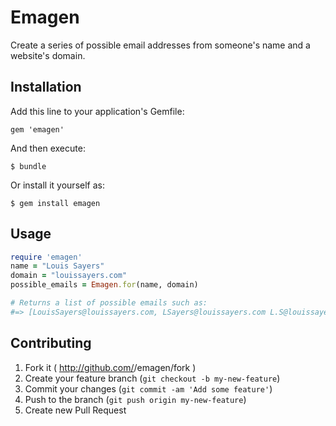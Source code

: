 # Emagen

Create a series of possible email addresses from someone's name and a website's domain.

## Installation

Add this line to your application's Gemfile:

    gem 'emagen'

And then execute:

    $ bundle

Or install it yourself as:

    $ gem install emagen

## Usage
```ruby
require 'emagen'
name = "Louis Sayers"
domain = "louissayers.com"
possible_emails = Emagen.for(name, domain)

# Returns a list of possible emails such as:
#=> [LouisSayers@louissayers.com, LSayers@louissayers.com L.S@louissayers.com]
```


## Contributing

1. Fork it ( http://github.com/<my-github-username>/emagen/fork )
2. Create your feature branch (`git checkout -b my-new-feature`)
3. Commit your changes (`git commit -am 'Add some feature'`)
4. Push to the branch (`git push origin my-new-feature`)
5. Create new Pull Request
